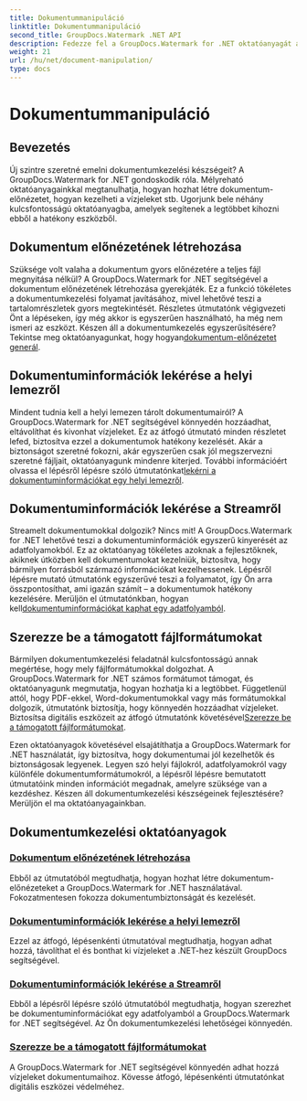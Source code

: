 ```yaml
---
title: Dokumentummanipuláció
linktitle: Dokumentummanipuláció
second_title: GroupDocs.Watermark .NET API
description: Fedezze fel a GroupDocs.Watermark for .NET oktatóanyagát a dokumentum-előnézetek létrehozásáról és a vízjelek kezeléséről. Növelje a dokumentumok biztonságát és kezelését.
weight: 21
url: /hu/net/document-manipulation/
type: docs
---
```

# Dokumentummanipuláció

## Bevezetés

Új szintre szeretné emelni dokumentumkezelési készségeit? A GroupDocs.Watermark for .NET gondoskodik róla. Mélyreható oktatóanyagainkkal megtanulhatja, hogyan hozhat létre dokumentum-előnézetet, hogyan kezelheti a vízjeleket stb. Ugorjunk bele néhány kulcsfontosságú oktatóanyagba, amelyek segítenek a legtöbbet kihozni ebből a hatékony eszközből.


## Dokumentum előnézetének létrehozása
 Szüksége volt valaha a dokumentum gyors előnézetére a teljes fájl megnyitása nélkül? A GroupDocs.Watermark for .NET segítségével a dokumentum előnézetének létrehozása gyerekjáték. Ez a funkció tökéletes a dokumentumkezelési folyamat javításához, mivel lehetővé teszi a tartalomrészletek gyors megtekintését. Részletes útmutatónk végigvezeti Önt a lépéseken, így még akkor is egyszerűen használható, ha még nem ismeri az eszközt. Készen áll a dokumentumkezelés egyszerűsítésére? Tekintse meg oktatóanyagunkat, hogy hogyan[dokumentum-előnézetet generál](./generate-document-preview/).

## Dokumentuminformációk lekérése a helyi lemezről
Mindent tudnia kell a helyi lemezen tárolt dokumentumairól? A GroupDocs.Watermark for .NET segítségével könnyedén hozzáadhat, eltávolíthat és kivonhat vízjeleket. Ez az átfogó útmutató minden részletet lefed, biztosítva ezzel a dokumentumok hatékony kezelését. Akár a biztonságot szeretné fokozni, akár egyszerűen csak jól megszervezni szeretné fájljait, oktatóanyagunk mindenre kiterjed. További információért olvassa el lépésről lépésre szóló útmutatónkat[lekérni a dokumentuminformációkat egy helyi lemezről](./get-document-info-local-disk/).

## Dokumentuminformációk lekérése a Streamről
 Streamelt dokumentumokkal dolgozik? Nincs mit! A GroupDocs.Watermark for .NET lehetővé teszi a dokumentuminformációk egyszerű kinyerését az adatfolyamokból. Ez az oktatóanyag tökéletes azoknak a fejlesztőknek, akiknek útközben kell dokumentumokat kezelniük, biztosítva, hogy bármilyen forrásból származó információkat kezelhessenek. Lépésről lépésre mutató útmutatónk egyszerűvé teszi a folyamatot, így Ön arra összpontosíthat, ami igazán számít – a dokumentumok hatékony kezelésére. Merüljön el útmutatónkban, hogyan kell[dokumentuminformációkat kaphat egy adatfolyamból](./get-document-info-stream/).

## Szerezze be a támogatott fájlformátumokat
 Bármilyen dokumentumkezelési feladatnál kulcsfontosságú annak megértése, hogy mely fájlformátumokkal dolgozhat. A GroupDocs.Watermark for .NET számos formátumot támogat, és oktatóanyagunk megmutatja, hogyan hozhatja ki a legtöbbet. Függetlenül attól, hogy PDF-ekkel, Word-dokumentumokkal vagy más formátumokkal dolgozik, útmutatónk biztosítja, hogy könnyedén hozzáadhat vízjeleket. Biztosítsa digitális eszközeit az átfogó útmutatónk követésével[Szerezze be a támogatott fájlformátumokat](./get-supported-file-formats/).

Ezen oktatóanyagok követésével elsajátíthatja a GroupDocs.Watermark for .NET használatát, így biztosítva, hogy dokumentumai jól kezelhetők és biztonságosak legyenek. Legyen szó helyi fájlokról, adatfolyamokról vagy különféle dokumentumformátumokról, a lépésről lépésre bemutatott útmutatóink minden információt megadnak, amelyre szüksége van a kezdéshez. Készen áll dokumentumkezelési készségeinek fejlesztésére? Merüljön el ma oktatóanyagainkban.
## Dokumentumkezelési oktatóanyagok
### [Dokumentum előnézetének létrehozása](./generate-document-preview/)
Ebből az útmutatóból megtudhatja, hogyan hozhat létre dokumentum-előnézeteket a GroupDocs.Watermark for .NET használatával. Fokozatmentesen fokozza dokumentumbiztonságát és kezelését.
### [Dokumentuminformációk lekérése a helyi lemezről](./get-document-info-local-disk/)
Ezzel az átfogó, lépésenkénti útmutatóval megtudhatja, hogyan adhat hozzá, távolíthat el és bonthat ki vízjeleket a .NET-hez készült GroupDocs segítségével.
### [Dokumentuminformációk lekérése a Streamről](./get-document-info-stream/)
Ebből a lépésről lépésre szóló útmutatóból megtudhatja, hogyan szerezhet be dokumentuminformációkat egy adatfolyamból a GroupDocs.Watermark for .NET segítségével. Az Ön dokumentumkezelési lehetőségei könnyedén.
### [Szerezze be a támogatott fájlformátumokat](./get-supported-file-formats/)
A GroupDocs.Watermark for .NET segítségével könnyedén adhat hozzá vízjeleket dokumentumaihoz. Kövesse átfogó, lépésenkénti útmutatónkat digitális eszközei védelméhez.